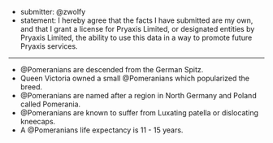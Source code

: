 * submitter: @zwolfy
* statement: I hereby agree that the facts I have submitted are my own, and that I grant a license for Pryaxis Limited, or designated entities by Pryaxis Limited, the ability to use this data in a way to promote future Pryaxis services.

----

* @Pomeranians are descended from the German Spitz.
* Queen Victoria owned a small @Pomeranians which popularized the breed.
* @Pomeranians are named after a region in North Germany and Poland called Pomerania.
* @Pomeranians are known to suffer from Luxating patella or dislocating kneecaps.
* A @Pomeranians life expectancy is 11 - 15 years.
